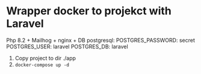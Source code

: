 # Wrapper docker to projekct with Laravel

Php 8.2 + Mailhog + nginx + DB postgresql:
POSTGRES_PASSWORD: secret
POSTGRES_USER: laravel
POSTGRES_DB: laravel

1. Copy project to dir ./app
2. ```docker-compose up -d```

